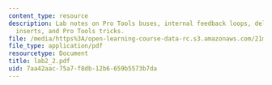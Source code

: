 ```yaml
---
content_type: resource
description: Lab notes on Pro Tools buses, internal feedback loops, delay and reverb
  inserts, and Pro Tools tricks.
file: /media/https%3A/open-learning-course-data-rc.s3.amazonaws.com/21m-361-composing-with-computers-i-electronic-music-composition-spring-2008/7aa42aac75a7f8db12b6659b5573b7da_lab2_2.pdf
file_type: application/pdf
resourcetype: Document
title: lab2_2.pdf
uid: 7aa42aac-75a7-f8db-12b6-659b5573b7da
---
```

